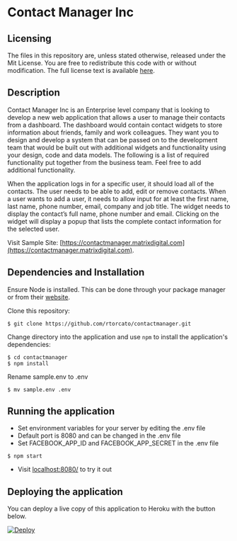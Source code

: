 Contact Manager Inc
=======

## Licensing

The files in this repository are, unless stated otherwise, released under the Mit License. You are free to redistribute this code with or without modification. The full license text is available [here](http://choosealicense.com/licenses/mit/).

Description
-----------

Contact Manager Inc is an Enterprise level company that is looking to develop a new web application that allows a user to manage their contacts from a dashboard. The dashboard would contain contact widgets to store information about friends, family and work colleagues. They want you to design and develop a system that can be passed on to the development team that would be built out with additional widgets and functionality using your design, code and data models. The following is a list of required functionality put together from the business team. Feel free to add additional functionality.

When the application logs in for a specific user, it should load all of the contacts.
The user needs to be able to add, edit or remove contacts.
When a user wants to add a user, it needs to allow input for at least the first name, last name, phone number, email, company and job title.
The widget needs to display the contact’s full name, phone number and email.
Clicking on the widget will display a popup that lists the complete contact information for the selected user.

Visit Sample Site: [https://contactmanager.matrixdigital.com](https://contactmanager.matrixdigital.com).


## Dependencies and Installation

Ensure Node is installed. This can be done through your package manager or from their [website](http://nodejs.org/).

Clone this repository:
```term
$ git clone https://github.com/rtorcato/contactmanager.git
```

Change directory into the application and use `npm` to install the application's dependencies:
```term
$ cd contactmanager
$ npm install
```
Rename sample.env to .env
```term
$ mv sample.env .env
```

## Running the application
* Set environment variables for your server by editing the .env file
* Default port is 8080 and can be changed in the .env file
* Set FACEBOOK_APP_ID and FACEBOOK_APP_SECRET in the .env file

```term
$ npm start
```

* Visit [localhost:8080/](http://localhost:8080/) to try it out


## Deploying the application

You can deploy a live copy of this application to Heroku with the button below.

[![Deploy](https://www.herokucdn.com/deploy/button.png)](https://heroku.com/deploy?template=https://github.com/rtorcato/contactmanager)
